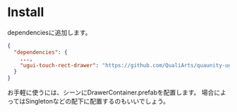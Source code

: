 # Install

dependenciesに追加します。

```manifest.json
{
  "dependencies": {
    ...,
    "ugui-touch-rect-drawer": "https://github.com/QualiArts/quaunity-ugui-touch-rect-drawer.git?path=Packages/ugui-touch-rect-drawer",
  }
}
```

お手軽に使うには、シーンにDrawerContainer.prefabを配置します。
場合によってはSingletonなどの配下に配置するのもいいでしょう。
